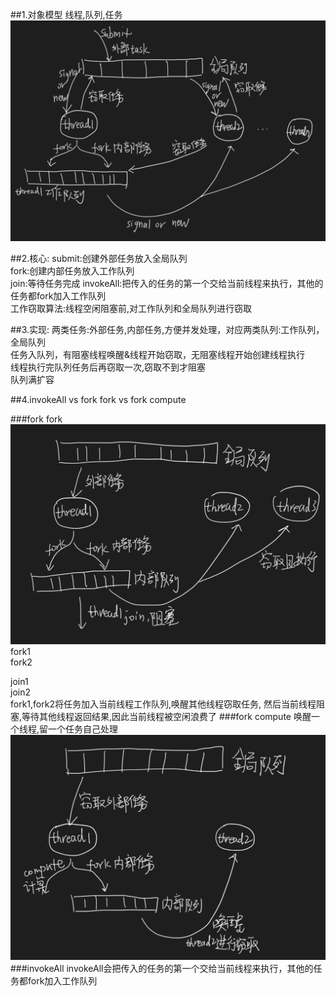##1.对象模型
线程,队列,任务
![](.z_forkjoin_pool_images/fork_join对象模型.png)

##2.核心:
submit:创建外部任务放入全局队列  
fork:创建内部任务放入工作队列  
join:等待任务完成
invokeAll:把传入的任务的第一个交给当前线程来执行，其他的任务都fork加入工作队列  
工作窃取算法:线程空闲阻塞前,对工作队列和全局队列进行窃取  

##3.实现:
两类任务:外部任务,内部任务,方便并发处理，对应两类队列:工作队列，全局队列  
任务入队列，有阻塞线程唤醒&线程开始窃取，无阻塞线程开始创建线程执行  
线程执行完队列任务后再窃取一次,窃取不到才阻塞  
队列满扩容  

##4.invokeAll vs fork fork vs fork compute

###fork fork
[](https://www.liaoxuefeng.com/article/1146802219354112)
![](.z_forkjoin_pool_images/fork&fork.png)
fork1   
fork2   

join1   
join2  
fork1,fork2将任务加入当前线程工作队列,唤醒其他线程窃取任务,
然后当前线程阻塞,等待其他线程返回结果,因此当前线程被空闲浪费了
###fork compute
唤醒一个线程,留一个任务自己处理
![](.z_forkjoin_pool_images/fork&compute.png)
[](https://time.geekbang.org/column/article/92524)
###invokeAll
invokeAll会把传入的任务的第一个交给当前线程来执行，其他的任务都fork加入工作队列
[](https://juejin.cn/post/6844903834087587848)
